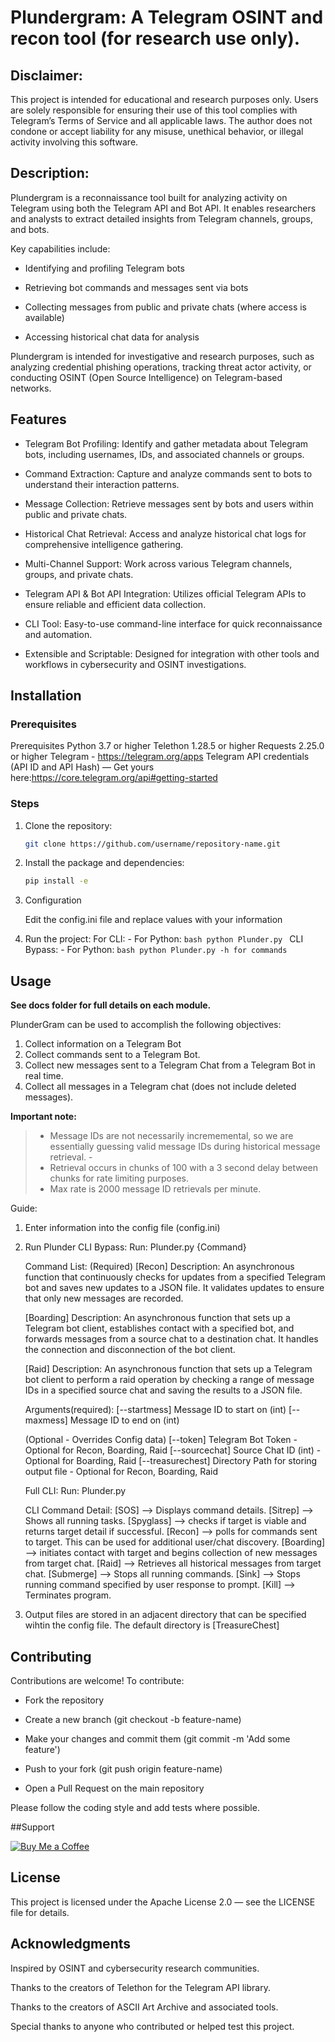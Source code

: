 # Plundergram: A Telegram OSINT and recon tool (for research use only).

## Disclaimer:
This project is intended for educational and research purposes only.
Users are solely responsible for ensuring their use of this tool complies with Telegram’s Terms of Service and all applicable laws.
The author does not condone or accept liability for any misuse, unethical behavior, or illegal activity involving this software.

## Description:
Plundergram is a reconnaissance tool built for analyzing activity on Telegram using both the Telegram API and Bot API. It enables researchers and analysts to extract detailed insights from Telegram channels, groups, and bots.

Key capabilities include:

- Identifying and profiling Telegram bots

- Retrieving bot commands and messages sent via bots

- Collecting messages from public and private chats (where access is available)

- Accessing historical chat data for analysis

Plundergram is intended for investigative and research purposes, such as analyzing credential phishing operations, tracking threat actor activity, or conducting OSINT (Open Source Intelligence) on Telegram-based networks.

## Features

- Telegram Bot Profiling: Identify and gather metadata about Telegram bots, including usernames, IDs, and associated channels or groups.

- Command Extraction: Capture and analyze commands sent to bots to understand their interaction patterns.

- Message Collection: Retrieve messages sent by bots and users within public and private chats.

- Historical Chat Retrieval: Access and analyze historical chat logs for comprehensive intelligence gathering.

- Multi-Channel Support: Work across various Telegram channels, groups, and private chats.

- Telegram API & Bot API Integration: Utilizes official Telegram APIs to ensure reliable and efficient data collection.

- CLI Tool: Easy-to-use command-line interface for quick reconnaissance and automation.

- Extensible and Scriptable: Designed for integration with other tools and workflows in cybersecurity and OSINT investigations.

## Installation

### Prerequisites

Prerequisites
Python 3.7 or higher
Telethon 1.28.5 or higher
Requests 2.25.0 or higher
Telegram - https://telegram.org/apps
Telegram API credentials (API ID and API Hash) — Get yours here:https://core.telegram.org/api#getting-started


### Steps

1. Clone the repository:
    ```bash
    git clone https://github.com/username/repository-name.git
    ```

2. Install the package and dependencies:

    ```bash
    pip install -e 
    ```

3. Configuration

    Edit the config.ini file and replace values with your information

4. Run the project:
    For CLI:
        - For Python:
            ```bash
            python Plunder.py
            ```
    CLI Bypass:
        - For Python:
            ```bash
            python Plunder.py -h for commands
            ```

## Usage

**See docs folder for full details on each module.**

PlunderGram can be used to accomplish the following objectives:

1. Collect information on a Telegram Bot
2. Collect commands sent to a Telegram Bot.
3. Collect new messages sent to a Telegram Chat from a Telegram Bot in real time.
4. Collect all messages in a Telegram chat (does not include deleted messages). 

**Important note:**
> - Message IDs are not necessarily incrememental, so we are essentially guessing valid message IDs during historical message retrieval. -
> - Retrieval occurs in chunks of 100 with a 3 second delay between chunks for rate limiting purposes. 
> - Max rate is 2000 message ID retrievals per minute.

Guide:

1. Enter information into the config file (config.ini)

2. Run Plunder
    CLI Bypass:
    Run: Plunder.py {Command}
    
    Command List:
    (Required)
    [Recon]
    Description:
    An asynchronous function that continuously checks for updates from a specified Telegram bot 
    and saves new updates to a JSON file. It validates updates to ensure that only new messages are recorded.

    [Boarding]
    Description:
        An asynchronous function that sets up a Telegram bot client, establishes contact with a specified bot, 
        and forwards messages from a source chat to a destination chat. 
        It handles the connection and disconnection of the bot client.

    [Raid] 
    Description:
        An asynchronous function that sets up a Telegram bot client to perform a raid operation 
        by checking a range of message IDs in a specified source chat and saving the results to a JSON file.

    Arguments(required):
    [--startmess]
    Message ID to start on (int)
    [--maxmess]
    Message ID to end on (int)


    (Optional - Overrides Config data)
    [--token] 
        Telegram Bot Token - Optional for Recon, Boarding, Raid
    [--sourcechat]
        Source Chat ID (int) - Optional for Boarding, Raid
    [--treasurechest]
        Directory Path for storing output file - Optional for Recon, Boarding, Raid

    Full CLI:
    Run: Plunder.py

    CLI Command Detail:
    [SOS] --> Displays command details.
    [Sitrep] --> Shows all running tasks.
    [Spyglass] --> checks if target is viable and returns target detail if successful.
    [Recon] --> polls for commands sent to target. This can be used for additional user/chat discovery.
    [Boarding] --> initiates contact with target and begins collection of new messages from target chat.
    [Raid] --> Retrieves all historical messages from target chat.
    [Submerge] --> Stops all running commands.
    [Sink] --> Stops running command specified by user response to prompt.
    [Kill] --> Terminates program.

3. Output files are stored in an adjacent directory that can be specified wihtin the config file. The default directory is [TreasureChest]


## Contributing

Contributions are welcome! To contribute:

- Fork the repository

- Create a new branch (git checkout -b feature-name)

- Make your changes and commit them (git commit -m 'Add some feature')

- Push to your fork (git push origin feature-name)

- Open a Pull Request on the main repository

Please follow the coding style and add tests where possible.

##Support

[![Buy Me a Coffee](https://img.shields.io/badge/Buy%20Me%20a%20Coffee-support-yellow?logo=buymeacoffee&style=for-the-badge)](https://www.buymeacoffee.com/kpwnthr)


## License

This project is licensed under the Apache License 2.0 — see the LICENSE file for details.

## Acknowledgments

Inspired by OSINT and cybersecurity research communities.

Thanks to the creators of Telethon for the Telegram API library.

Thanks to the creators of ASCII Art Archive and associated tools.

Special thanks to anyone who contributed or helped test this project.
